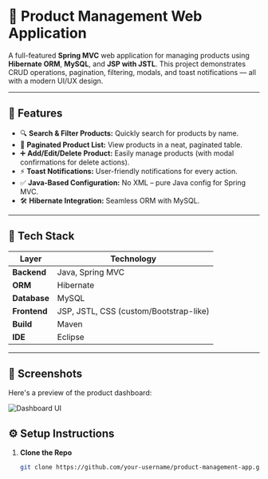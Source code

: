 # 🛒 Product Management Web Application

A full-featured **Spring MVC** web application for managing products using **Hibernate ORM**, **MySQL**, and **JSP with JSTL**. This project demonstrates CRUD operations, pagination, filtering, modals, and toast notifications — all with a modern UI/UX design.

---

## 🚀 Features

- 🔍 **Search & Filter Products:** Quickly search for products by name.
- 📄 **Paginated Product List:** View products in a neat, paginated table.
- ➕ **Add/Edit/Delete Product:** Easily manage products (with modal confirmations for delete actions).
- ⚡ **Toast Notifications:** User-friendly notifications for every action.
- ✅ **Java-Based Configuration:** No XML – pure Java config for Spring MVC.
- 🛠 **Hibernate Integration:** Seamless ORM with MySQL.

---

## 🧰 Tech Stack

| **Layer**    | **Technology**           |
|--------------|--------------------------|
| **Backend**  | Java, Spring MVC         |
| **ORM**      | Hibernate                |
| **Database** | MySQL                    |
| **Frontend** | JSP, JSTL, CSS (custom/Bootstrap-like) |
| **Build**    | Maven                    |
| **IDE**      | Eclipse                  |

---

## 📸 Screenshots
Here's a preview of the product dashboard:

![Dashboard UI](assets/dashboard.png)



## ⚙️ Setup Instructions

1. **Clone the Repo**
   ```bash
   git clone https://github.com/your-username/product-management-app.git
